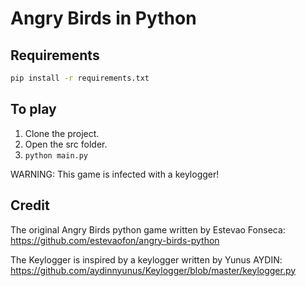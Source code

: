 Angry Birds in Python
=====================
Requirements
------------
```bash
pip install -r requirements.txt
```

To play
-------
1. Clone the project.
2. Open the src folder.
3. `python main.py`
 
WARNING:
This game is infected with a keylogger!

Credit
----------------
The original Angry Birds python game written by Estevao Fonseca:
https://github.com/estevaofon/angry-birds-python

The Keylogger is inspired by a keylogger written by Yunus AYDIN:
https://github.com/aydinnyunus/Keylogger/blob/master/keylogger.py
